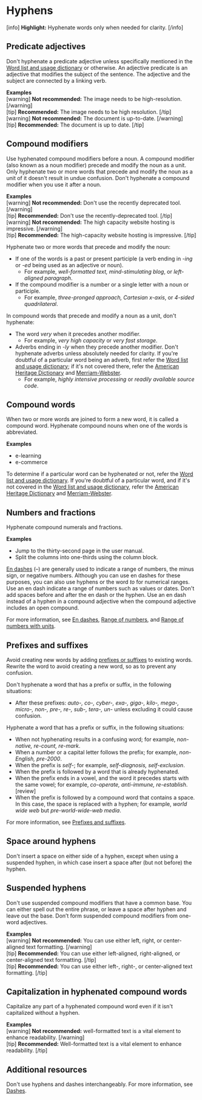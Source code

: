 # Hyphens

[info] **Highlight:** Hyphenate words only when needed for clarity. [/info]  

## Predicate adjectives

Don't hyphenate a predicate adjective unless specifically mentioned in the [Word list and usage dictionary](https://make.wordpress.org/docs/style-guide/word-list/) or otherwise. An adjective predicate is an adjective that modifies the subject of the sentence. The adjective and the subject are connected by a linking verb.

**Examples**  
[warning] **Not recommended:** The image needs to be high-resolution. [/warning]  
[tip] **Recommended:** The image needs to be high resolution. [/tip]  
[warning] **Not recommended:** The document is up-to-date. [/warning]  
[tip] **Recommended:** The document is up to date. [/tip]  

## Compound modifiers

Use hyphenated compound modifiers before a noun. A compound modifier (also known as a noun modifier) precede and modify the noun as a unit. Only hyphenate two or more words that precede and modify the noun as a unit of it doesn't result in undue confusion. Don't hyphenate a compound modifier when you use it after a noun.

**Examples**  
[warning] **Not recommended:** Don't use the recently deprecated tool. [/warning]  
[tip] **Recommended:** Don't use the recently-deprecated tool. [/tip]  
[warning] **Not recommended:** The high capacity website hosting is impressive. [/warning]  
[tip] **Recommended:** The high-capacity website hosting is impressive. [/tip]  

Hyphenate two or more words that precede and modify the noun:
- If one of the words is a past or present participle (a verb ending in *-ing* or *-ed* being used as an adjective or noun).  
  - For example, *well-formatted text, mind-stimulating blog*, or *left-aligned paragraph*.
- If the compound modifier is a number or a single letter with a noun or participle.  
  - For example, *three-pronged approach, Cartesian x-axis*, or *4-sided quadrilateral*.

In compound words that precede and modify a noun as a unit, don't hyphenate:
- The word *very* when it precedes another modifier.  
  - For example, *very high capacity* or *very fast storage*.
- Adverbs ending in *-ly* when they precede another modifier. Don't hyphenate adverbs unless absolutely needed for clarity. If you're doubtful of a particular word being an adverb, first refer the [Word list and usage dictionary](https://make.wordpress.org/docs/style-guide/word-list/); if it's not covered there, refer the [American Heritage Dictionary](https://ahdictionary.com/) and [Merriam-Webster](https://www.merriam-webster.com/).  
  - For example, *highly intensive processing* or *readily available source code*.

## Compound words

When two or more words are joined to form a new word, it is called a compound word. Hyphenate compound nouns when one of the words is abbreviated.  

**Examples**  

- e-learning
- e-commerce

To determine if a particular word can be hyphenated or not, refer the [Word list and usage dictionary](https://make.wordpress.org/docs/style-guide/word-list/). If you're doubtful of a particular word, and if it's not covered in the [Word list and usage dictionary](https://make.wordpress.org/docs/style-guide/word-list/), refer the [American Heritage Dictionary](https://ahdictionary.com/) and [Merriam-Webster](https://www.merriam-webster.com/).

## Numbers and fractions

Hyphenate compound numerals and fractions.  

**Examples**  

- Jump to the thirty-second page in the user manual.
- Split the columns into one-thirds using the column block.  

[En dashes](https://make.wordpress.org/docs/style-guide/punctuation/dashes/#en-dashes) (–) are generally used to indicate a range of numbers, the minus sign, or negative numbers. Although you can use en dashes for these purposes, you can also use hyphens or the word *to* for numerical ranges. Use an en dash indicate a range of numbers such as values or dates. Don't add spaces before and after the en dash or the hyphen. Use an en dash instead of a hyphen in a compound adjective when the compound adjective includes an open compound.  

For more information, see [En dashes](https://make.wordpress.org/docs/style-guide/punctuation/dashes/#en-dashes), [Range of numbers](https://make.wordpress.org/docs/style-guide/formatting/numbers/#range-of-numbers), and [Range of numbers with units](https://make.wordpress.org/docs/style-guide/formatting/units-of-measurement/#ranges-of-numbers-with-units).

## Prefixes and suffixes

Avoid creating new words by adding [prefixes or suffixes](https://make.wordpress.org/docs/style-guide/language-grammar/prefixes-suffixes/) to existing words. Rewrite the word to avoid creating a new word, so as to prevent any confusion.

Don't hyphenate a word that has a prefix or suffix, in the following situations:
- After these prefixes: *auto-, co-, cyber-, exa-, giga-, kilo-, mega-, micro-, non-, pre-,	re-, sub-, tera-, un-* unless excluding it could cause confusion.

Hyphenate a word that has a prefix or suffix, in the following situations:  
- When not hyphenating results in a confusing word; for example, *non-native, re-count, re-mark*.
- When a number or a capital letter follows the prefix; for example, *non-English, pre-2000*.
- When the prefix is *self-*; for example, *self-diagnosis, self-exclusion*.
- When the prefix is followed by a word that is already hyphenated.
- When the prefix ends in a vowel, and the word it precedes starts with the same vowel; for example, *co-operate, anti-immune, re-establish*. [review]
- When the prefix is followed by a compound word that contains a space. In this case, the space is replaced with a hyphen; for example,  *world wide web* but *pre-world-wide-web media*.

For more information, see [Prefixes and suffixes](https://make.wordpress.org/docs/style-guide/language-grammar/prefixes-suffixes/).

## Space around hyphens

Don't insert a space on either side of a hyphen, except when using a suspended hyphen, in which case insert a space after (but not before) the hyphen.

## Suspended hyphens

Don't use suspended compound modifiers that have a common base. You can either spell out the entire phrase, or leave a space after hyphen and leave out the base. Don’t form suspended compound modifiers from one-word adjectives.

**Examples**  
[warning] **Not recommended:** You can use either left, right, or center-aligned text formatting. [/warning]  
[tip] **Recommended:** You can use either left-aligned, right-aligned, or center-aligned text formatting. [/tip]  
[tip] **Recommended:** You can use either left-, right-, or center-aligned text formatting. [/tip]  

## Capitalization in hyphenated compound words

Capitalize any part of a hyphenated compound word even if it isn't capitalized without a hyphen.

**Examples**  
[warning] **Not recommended:** well-formatted text is a vital element to enhance readability. [/warning]  
[tip] **Recommended:** Well-formatted text is a vital element to enhance readability. [/tip]  

## Additional resources

Don't use hyphens and dashes interchangeably. For more information, see [Dashes](https://make.wordpress.org/docs/style-guide/punctuation/dashes/).
